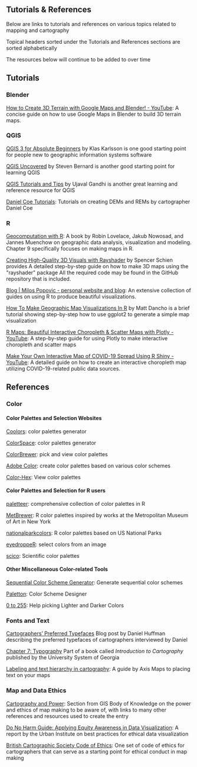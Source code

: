 ## Tutorials & References
Below are links to tutorials and references on various topics related to mapping and cartography

Topical headers sorted under the Tutorials and References sections are sorted alphabetically

The resources below will continue to be added to over time


## Tutorials

### Blender 
[How to Create 3D Terrain with Google Maps and Blender! - YouTube](https://www.youtube.com/watch?v=Mj7Z1P2hUWk&ab_channel=CGGeek): A concise guide on how to use Google Maps in Blender to build 3D terrain maps.

### QGIS

[QGIS 3 for Absolute Beginners](https://www.youtube.com/watch?v=kCnNWyl9qSE) by Klas Karlsson is one good starting point for people new to geographic information systems software

[QGIS Uncovered](https://www.youtube.com/playlist?list=PL7HotvlLKHCs9nD1fFUjSOsZrsnctyV2R) by Steven Bernard is another good starting point for learning QGIS

[QGIS Tutorials and Tips](https://www.qgistutorials.com/en/) by Ujaval Gandhi is another great learning and reference resource for QGIS

[Daniel Coe Tutorials](https://dancoecarto.com/tutorials): Tutorials on creating DEMs and REMs by cartographer Daniel Coe

### R

[Geocomputation with R](https://geocompr.robinlovelace.net/): A book by Robin Lovelace, Jakub Nowosad, and Jannes Muenchow on geographic data analysis, visualization and modeling. Chapter 9 specifically focuses on making maps in R.

[Creating High-Quality 3D Visuals with Rayshader](https://spencerschien.info/post/data_viz_how_to/high_quality_rayshader_visuals/) by Spencer Schien provides A detailed step-by-step guide on how to make 3D maps using the "rayshader" package All the required code may be found in the GitHub repository that is included.

[Blog | Milos Popovic - personal website and blog](https://milospopovic.net/blog/): An extensive collection of guides on using R to produce beautiful visualizations. 

[How To Make Geographic Map Visualizations In R](https://www.business-science.io/code-tools/2020/12/08/geographic-map-visualization.html?utm_content=buffer09aff&utm_medium=social&utm_source=twitter.com&utm_campaign=buffer) by Matt Dancho is a brief tutorial showing step-by-step how to use ggplot2 to generate a simple map visualization

[R Maps: Beautiful Interactive Choropleth & Scatter Maps with Plotly - YouTube](https://www.youtube.com/watch?v=RrtqBYLf404&ab_channel=Dataslice): A step-by-step guide for using Plotly to make interactive choropleth and scatter maps

[Make Your Own Interactive Map of COVID-19 Spread Using R Shiny - YouTube](https://www.youtube.com/watch?v=eIpiL6y1oQQ&ab_channel=RockEDUScienceOutreach): A detailed guide on how to create an interactive choropleth map utilizing COVID-19-related public data sources.


## References

### Color

#### Color Palettes and Selection Websites

[Coolors](https://coolors.co/): color palettes generator

[ColorSpace](https://mycolor.space/): color palettes generator

[ColorBrewer](https://colorbrewer2.org/): pick and view color palettes

[Adobe Color](https://color.adobe.com/create): create color palettes based on various color schemes

[Color-Hex](https://www.color-hex.com/color-palettes/popular.php): View color palettes

#### Color Palettes and Selection for R users

[paletteer](https://github.com/EmilHvitfeldt/paletteer): comprehensive collection of color palettes in R

[MetBrewer](https://github.com/BlakeRMills/MetBrewer): R color palettes inspired by works at the Metropolitan Museum of Art in New York

[nationalparkcolors](https://github.com/katiejolly/nationalparkcolors): R color palettes based on US National Parks

[eyedroppeR](https://github.com/doehm/eyedroppeR): select colors from an image

[scico](https://github.com/thomasp85/scico): Scientific color palettes

#### Other Miscellaneous Color-related Tools

[Sequential Color Scheme Generator](http://eyetracking.upol.cz/color/): Generate sequential color schemes

[Paletton](https://paletton.com/): Color Scheme Designer

[0 to 255](https://0to255.com/): Help picking Lighter and Darker Colors

### Fonts and Text

[Cartographers’ Preferred Typefaces](https://somethingaboutmaps.wordpress.com/2018/02/12/cartographers-preferred-typefaces/) Blog post by Daniel Huffman describing the preferred typefaces of cartographers interviewed by Daniel

[Chapter 7: Typography](https://alg.manifoldapp.org/read/introduction-to-cartography/section/f040bcf8-a5a9-4261-a749-9f793220c702) Part of a book called *Introduction to Cartography* published by the University System of Georgia

[Labeling and text hierarchy in cartography](https://www.axismaps.com/guide/labeling): A guide by Axis Maps to placing text on your maps

### Map and Data Ethics

[Cartography and Power](http://gistbok.ucgis.org/bok-topics/cartography-and-power): Section from GIS Body of Knowledge on the power and ethics of map making to be aware of, with links to many other references and resources used to create the entry

[Do No Harm Guide: Applying Equity Awareness in Data Visualization](https://www.urban.org/research/publication/do-no-harm-guide-applying-equity-awareness-data-visualization): A report by the Urban Institute on best practices for ethical data visualization

[British Cartographic Society Code of Ethics](https://www.cartography.org.uk/code-of-ethics): One set of code of ethics for cartographers that can serve as a starting point for ethical conduct in map making
